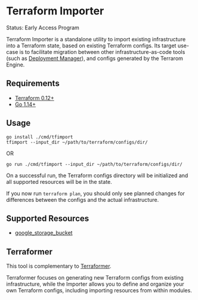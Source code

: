 # Terraform Importer

Status: Early Access Program

Terraform Importer is a standalone utility to import existing infrastructure
into a Terraform state, based on existing Terraform configs. Its target use-case
is to facilitate migration between other infrastructure-as-code tools (such as
[Deployment Manager](https://cloud.google.com/deployment-manager)), and configs
generated by the Terrarom Engine.

## Requirements

- [Terraform 0.12+](https://www.terraform.io/downloads.html)
- [Go 1.14+](https://golang.org/dl/)

## Usage

```shell
go install ./cmd/tfimport
tfimport --input_dir ~/path/to/terraform/configs/dir/
```

OR

```shell
go run ./cmd/tfimport --input_dir ~/path/to/terraform/configs/dir/
```

On a successful run, the Terraform configs directory will be initialized and all
supported resources will be in the state.

If you now run `terraform plan`, you should only see planned changes for
differences between the configs and the actual infrastructure.

## Supported Resources

- [google_storage_bucket](https://www.terraform.io/docs/providers/google/r/storage_bucket.html)

## Terraformer

This tool is complementary to
[Terraformer](https://github.com/GoogleCloudPlatform/terraformer).

Terraformer focuses on generating new Terraform configs from existing
infrastructure, while the Importer allows you to define and organize your own
Terraform configs, including importing resources from within modules.
